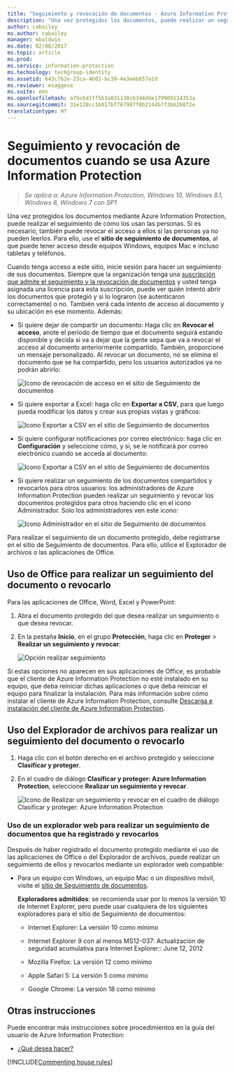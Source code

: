 ```yaml
---
title: "Seguimiento y revocación de documentos - Azure Information Protection"
description: "Una vez protegidos los documentos, puede realizar un seguimiento de como los usan las personas. Si es necesario, también puede revocar el acceso a estos documentos si las personas ya no pueden leerlos."
author: cabailey
ms.author: cabailey
manager: mbaldwin
ms.date: 02/08/2017
ms.topic: article
ms.prod: 
ms.service: information-protection
ms.technology: techgroup-identity
ms.assetid: 643c762e-23ca-4b02-bc39-4e3eeb657a1d
ms.reviewer: esaggese
ms.suite: ems
ms.openlocfilehash: a79c6d1ff5b3a031138cb3d4dde179909134353a
ms.sourcegitcommit: 31e128cc1b917bf767987f0b2144b7f3b6288f2e
translationtype: HT
---
```

# <a name="track-and-revoke-your-documents-when-you-use-azure-information-protection"></a>Seguimiento y revocación de documentos cuando se usa Azure Information Protection

>*Se aplica a: Azure Information Protection, Windows 10, Windows 8.1, Windows 8, Windows 7 con SP1*

Una vez protegidos los documentos mediante Azure Information Protection, puede realizar el seguimiento de cómo los usan las personas. Si es necesario, también puede revocar el acceso a ellos si las personas ya no pueden leerlos. Para ello, use el **sitio de seguimiento de documentos**, al que puede tener acceso desde equipos Windows, equipos Mac e incluso tabletas y teléfonos.

Cuando tenga acceso a este sitio, inicie sesión para hacer un seguimiento de sus documentos. Siempre que la organización tenga una [suscripción que admite el seguimiento y la revocación de documentos](https://www.microsoft.com/en-us/cloud-platform/azure-information-protection-features) y usted tenga asignada una licencia para esta suscripción, puede ver quién intentó abrir los documentos que protegió y si lo lograron (se autenticaron correctamente) o no. También verá cada intento de acceso al documento y su ubicación en ese momento. Además:

-   Si quiere dejar de compartir un documento: Haga clic en **Revocar el acceso**, anote el período de tiempo que el documento seguirá estando disponible y decida si va a dejar que la gente sepa que va a revocar el acceso al documento anteriormente compartido. También, proporcione un mensaje personalizado. Al revocar un documento, no se elimina el documento que se ha compartido, pero los usuarios autorizados ya no podrán abrirlo:
    
    ![Icono de revocación de acceso en el sitio de Seguimiento de documentos](../media/tracking-site-revoke-access-icon.png)

-   Si quiere exportar a Excel: haga clic en **Exportar a CSV**, para que luego pueda modificar los datos y crear sus propias vistas y gráficos:
    
    ![Icono Exportar a CSV en el sitio de Seguimiento de documentos](../media/tracking-site-export-icon.png)

-   Si quiere configurar notificaciones por correo electrónico: haga clic en **Configuración** y seleccione cómo, y si, se le notificará por correo electrónico cuando se acceda al documento:
    
    ![Icono Exportar a CSV en el sitio de Seguimiento de documentos](../media/tracking-site-settings-email.png)

- Si quiere realizar un seguimiento de los documentos compartidos y revocarlos para otros usuarios: los administradores de Azure Information Protection pueden realizar un seguimiento y revocar los documentos protegidos para otros haciendo clic en el icono Administrador. Solo los administradores ven este icono:
    
    ![Icono Administrador en el sitio de Seguimiento de documentos](../media/tracking-site-admin-icon.png)

Para realizar el seguimiento de un documento protegido, debe registrarse en el sitio de Seguimiento de documentos. Para ello, utilice el Explorador de archivos o las aplicaciones de Office.

## <a name="using-office-to-track-or-revoke-the-document"></a>Uso de Office para realizar un seguimiento del documento o revocarlo

Para las aplicaciones de Office, Word, Excel y PowerPoint: 

1. Abra el documento protegido del que desea realizar un seguimiento o que desea revocar.

2. En la pestaña **Inicio**, en el grupo **Protección**, haga clic en **Proteger** > **Realizar un seguimiento y revocar**:

    ![Opción realizar seguimiento](../media/track-usage-callout.png)

Si estas opciones no aparecen en sus aplicaciones de Office, es probable que el cliente de Azure Information Protection no esté instalado en su equipo, que deba reiniciar dichas aplicaciones o que deba reiniciar el equipo para finalizar la instalación. Para más información sobre cómo instalar el cliente de Azure Information Protection, consulte [Descarga e instalación del cliente de Azure Information Protection](install-client-app.md).

## <a name="using-file-explorer-to-track-or-revoke-the-document"></a>Uso del Explorador de archivos para realizar un seguimiento del documento o revocarlo

1. Haga clic con el botón derecho en el archivo protegido y seleccione **Clasificar y proteger**.

2. En el cuadro de diálogo **Clasificar y proteger: Azure Information Protection**, seleccione **Realizar un seguimiento y revocar**.

    ![Icono de Realizar un seguimiento y revocar en el cuadro de diálogo Clasificar y proteger: Azure Information Protection](../media/track-and-revoke.png)


### <a name="using-a-web-browser-track-and-revoke-documents-that-you-have-registered"></a>Uso de un explorador web para realizar un seguimiento de documentos que ha registrado y revocarlos

Después de haber registrado el documento protegido mediante el uso de las aplicaciones de Office o del Explorador de archivos, puede realizar un seguimiento de ellos y revocarlos mediante un explorador web compatible:

- Para un equipo con Windows, un equipo Mac o un dispositivo móvil, visite el [sitio de Seguimiento de documentos](https://go.microsoft.com/fwlink/?LinkId=529562).

    **Exploradores admitidos**: se recomienda usar por lo menos la versión 10 de Internet Explorer, pero puede usar cualquiera de los siguientes exploradores para el sitio de Seguimiento de documentos:

    -   Internet Explorer: La versión 10 como mínimo

    -   Internet Explorer 9 con al menos MS12-037: Actualización de seguridad acumulativa para Internet Explorer:: June 12, 2012

    -   Mozilla Firefox: La versión 12 como mínimo

    -   Apple Safari 5: La versión 5 como mínimo

    -   Google Chrome: La versión 18 como mínimo


## <a name="other-instructions"></a>Otras instrucciones
Puede encontrar más instrucciones sobre procedimientos en la guía del usuario de Azure Information Protection:

- [¿Qué desea hacer?](client-user-guide.md#what-do-you-want-to-do)

[!INCLUDE[Commenting house rules](../includes/houserules.md)]